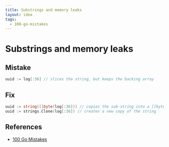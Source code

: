 ```yaml
---
title: Substrings and memory leaks
layout: idea
tags:
  - 100-go-mistakes
---
```


# Substrings and memory leaks

## Mistake

```go
uuid := log[:36] // slices the string, but keeps the backing array
```

## Fix

```go
uuid := string([]byte(log[:36])) // copies the sub-string into a []byte
uuid := strings.Clone(log[:36]) // creates a new copy of the string
```

## References

- [100 Go Mistakes](/reference/100-Go-Mistakes-and-How-to-Avoid-Them)
